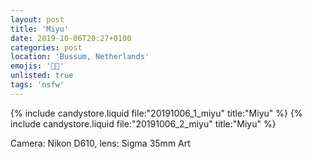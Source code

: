 ```yaml
---
layout: post
title: 'Miyu'
date: 2019-10-06T20:27+0100
categories: post
location: 'Bussum, Netherlands'
emojis: '🔞🔞'
unlisted: true
tags: 'nsfw'
---
```


{% include candystore.liquid file:"20191006_1_miyu" title:"Miyu" %}
{% include candystore.liquid file:"20191006_2_miyu" title:"Miyu" %}

Camera: Nikon D610, lens: Sigma 35mm Art

